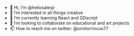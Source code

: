 - 👋 Hi, I’m @heliosalesjr
- 👀 I’m interested in all things creative
- 🌱 I’m currently learning React and GDscript
- 💞️ I’m looking to collaborate on educational and art projects
- 📫 How to reach me on twitter: @ornitorrincos77

<!---
heliosalesjr/heliosalesjr is a ✨ special ✨ repository because its `README.md` (this file) appears on your GitHub profile.
You can click the Preview link to take a look at your changes.
--->   
